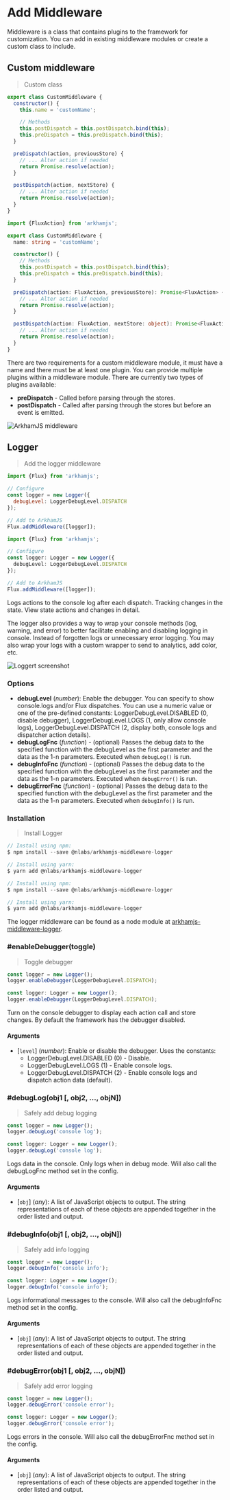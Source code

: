 # Add Middleware

Middleware is a class that contains plugins to the framework for customization. You can add in existing middleware modules or create a custom class to include.

## Custom middleware

> Custom class

```javascript
export class CustomMiddleware {
  constructor() {
    this.name = 'customName';

    // Methods
    this.postDispatch = this.postDispatch.bind(this);
    this.preDispatch = this.preDispatch.bind(this);
  }

  preDispatch(action, previousStore) {
    // ... Alter action if needed
    return Promise.resolve(action);
  }

  postDispatch(action, nextStore) {
    // ... Alter action if needed
    return Promise.resolve(action);
  }
}
```

```typescript
import {FluxAction} from 'arkhamjs';

export class CustomMiddleware {
  name: string = 'customName';

  constructor() {
    // Methods
    this.postDispatch = this.postDispatch.bind(this);
    this.preDispatch = this.preDispatch.bind(this);
  }

  preDispatch(action: FluxAction, previousStore): Promise<FluxAction> {
    // ... Alter action if needed
    return Promise.resolve(action);
  }

  postDispatch(action: FluxAction, nextStore: object): Promise<FluxAction> {
    // ... Alter action if needed
    return Promise.resolve(action);
  }
}
```

There are two requirements for a custom middleware module, it must have a name and there must be at least one plugin. You can provide multiple plugins within a middleware module. There are currently two types of plugins available:

 * **preDispatch** - Called before parsing through the stores.
 * **postDispatch** - Called after parsing through the stores but before an event is emitted.

![ArkhamJS middleware](./img/middleware-arkhamjs.png "ArkhamJS middleware")

## Logger

> Add the logger middleware

```javascript
import {Flux} from 'arkhamjs';

// Configure
const logger = new Logger({
  debugLevel: LoggerDebugLevel.DISPATCH
});

// Add to ArkhamJS
Flux.addMiddleware([logger]);
```

```typescript
import {Flux} from 'arkhamjs';

// Configure
const logger: Logger = new Logger({
  debugLevel: LoggerDebugLevel.DISPATCH
});

// Add to ArkhamJS
Flux.addMiddleware([logger]);
```

Logs actions to the console log after each dispatch. Tracking changes in the state. View state actions and changes in detail.

The logger also provides a way to wrap your console methods (log, warning, and error) to better facilitate enabling and disabling logging in console. Instead of forgotten logs or unnecessary error logging. You may also wrap your logs with a custom wrapper to send to analytics, add color, etc.

![Loggert screenshot](./img/logger.png "Logger screenshot")


### Options

  * **debugLevel** (*number*): Enable the debugger. You can specify to show console.logs and/or Flux dispatches. You can use a numeric value or one of the pre-defined constants: LoggerDebugLevel.DISABLED (0, disable debugger), LoggerDebugLevel.LOGS (1, only allow console logs), LoggerDebugLevel.DISPATCH (2, display both, console logs and dispatcher action details).
  * **debugLogFnc** (*function*) - (optional) Passes the debug data to the specified function with the debugLevel as the first parameter and the data as the 1-n parameters. Executed when `debugLog()` is run.
  * **debugInfoFnc** (*function*) - (optional) Passes the debug data to the specified function with the debugLevel as the first parameter and the data as the 1-n parameters. Executed when `debugError()` is run.
  * **debugErrorFnc** \(*function*) - (optional) Passes the debug data to the specified function with the debugLevel as the first parameter and the data as the 1-n parameters. Executed when `debugInfo()` is run.


### Installation

> Install Logger

```javascript
// Install using npm:
$ npm install --save @nlabs/arkhamjs-middleware-logger

// Install using yarn:
$ yarn add @nlabs/arkhamjs-middleware-logger
```

```typescript
// Install using npm:
$ npm install --save @nlabs/arkhamjs-middleware-logger

// Install using yarn:
$ yarn add @nlabs/arkhamjs-middleware-logger
```

The logger middleware can be found as a node module at [arkhamjs-middleware-logger](https://www.npmjs.com/package/@nlabs/arkhamjs-middleware-logger).


### #enableDebugger(toggle)

> Toggle debugger

```javascript
const logger = new Logger();
logger.enableDebugger(LoggerDebugLevel.DISPATCH);
```

```typescript
const logger: Logger = new Logger();
logger.enableDebugger(LoggerDebugLevel.DISPATCH);
```

Turn on the console debugger to display each action call and store changes. By default the framework has the debugger disabled.

#### Arguments
* [`level`] \(*number*): Enable or disable the debugger. Uses the constants:
   *   LoggerDebugLevel.DISABLED (0) - Disable.
   *   LoggerDebugLevel.LOGS (1) - Enable console logs.
   *   LoggerDebugLevel.DISPATCH (2) - Enable console logs and dispatch action data (default).



### #debugLog(obj1 [, obj2, ..., objN])

> Safely add debug logging

```javascript
const logger = new Logger();
logger.debugLog('console log');
```

```typescript
const logger: Logger = new Logger();
logger.debugLog('console log');
```

Logs data in the console. Only logs when in debug mode.  Will also call the debugLogFnc method set in the config.

#### Arguments
* [`obj`] \(*any*): A list of JavaScript objects to output. The string representations of each of these objects are appended together in the order listed and output.


### #debugInfo(obj1 [, obj2, ..., objN])

> Safely add info logging

```javascript
const logger = new Logger();
logger.debugInfo('console info');
```

```typescript
const logger: Logger = new Logger();
logger.debugInfo('console info');
```

Logs informational messages to the console. Will also call the debugInfoFnc method set in the config.

#### Arguments
* [`obj`] \(*any*): A list of JavaScript objects to output. The string representations of each of these objects are appended together in the order listed and output.


### #debugError(obj1 [, obj2, ..., objN])

> Safely add error logging

```javascript
const logger = new Logger();
logger.debugError('console error');
```

```typescript
const logger: Logger = new Logger();
logger.debugError('console error');
```

Logs errors in the console. Will also call the debugErrorFnc method set in the config.

#### Arguments
* [`obj`] \(*any*): A list of JavaScript objects to output. The string representations of each of these objects are appended together in the order listed and output.

